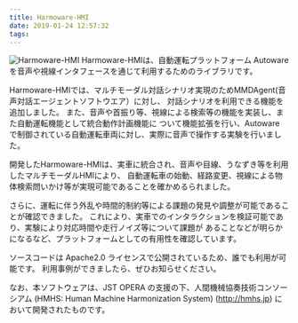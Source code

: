 ```yaml
---
title: Harmoware-HMI
date: 2019-01-24 12:57:32
tags:
---
```

<img src="/images/harmoware-hmi.png" alt="Harmoware-HMI">
Harmoware-HMIは、自動運転プラットフォーム Autoware を音声や視線インタフェースを通じて利用するためのライブラリです。 
<!-- more -->

Harmoware-HMIでは、マルチモーダル対話シナリオ実現のためMMDAgent(音声対話エージェントソフトウエア）に対し、
対話シナリオを利用できる機能を追加しました。
また、音声や首振り等、視線による検索等の機能を実装し、また自動運転機能として統合動作計画機能に
ついて機能拡張を行い、Autoware で制御されている自動運転車両に対し、実際に音声で操作する実験を行いました。

開発したHarmoware-HMIは、実車に統合され、音声や目線、うなずき等を利用したマルチモーダルHMIにより、
自動運転車の始動、経路変更、視線による物体検索問いかけ等が実現可能であることを確かめるられました。

さらに、運転に伴う外乱や時間的制約等による課題の発見や調整が可能であることが確認できました。
これにより、実車でのインタラクションを検証可能であり、実験により対応時間や走行ノイズ等について課題が
あることなどが明らかになるなど、プラットフォームとしての有用性を確認しています。

ソースコードは Apache2.0 ライセンスで公開されているため、誰でも利用が可能です。
利用事例ができましたら、ぜひお知らせください。

なお、本ソフトウェアは、JST OPERA の支援の下、人間機械協奏技術コンソーシアム (HMHS: Human Machine Harmonization System) (http://hmhs.jp) において開発されたものです。

